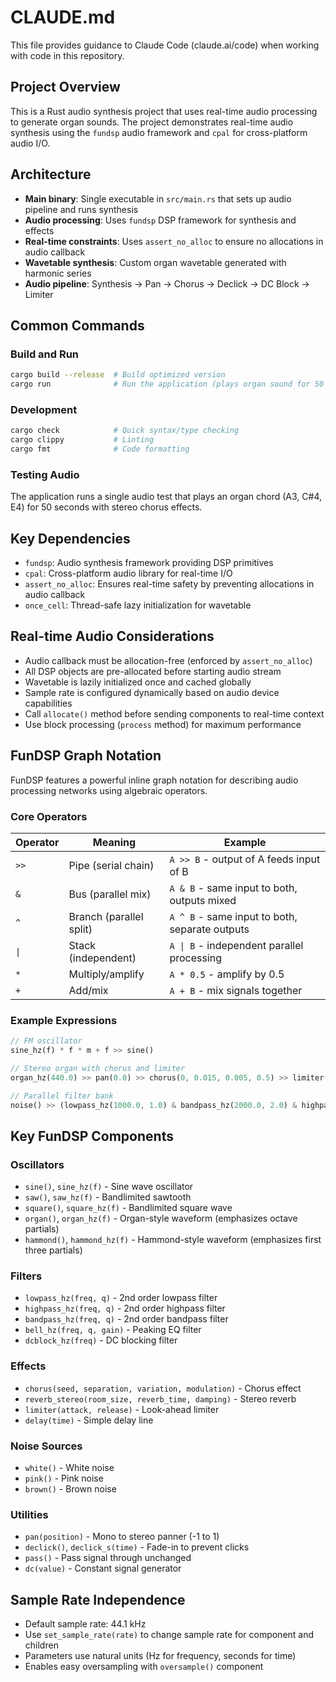 # CLAUDE.md

This file provides guidance to Claude Code (claude.ai/code) when working with code in this repository.

## Project Overview

This is a Rust audio synthesis project that uses real-time audio processing to generate organ sounds. The project demonstrates real-time audio synthesis using the `fundsp` audio framework and `cpal` for cross-platform audio I/O.

## Architecture

- **Main binary**: Single executable in `src/main.rs` that sets up audio pipeline and runs synthesis
- **Audio processing**: Uses `fundsp` DSP framework for synthesis and effects
- **Real-time constraints**: Uses `assert_no_alloc` to ensure no allocations in audio callback
- **Wavetable synthesis**: Custom organ wavetable generated with harmonic series
- **Audio pipeline**: Synthesis → Pan → Chorus → Declick → DC Block → Limiter

## Common Commands

### Build and Run
```bash
cargo build --release  # Build optimized version
cargo run              # Run the application (plays organ sound for 50 seconds)
```

### Development
```bash
cargo check            # Quick syntax/type checking
cargo clippy           # Linting
cargo fmt              # Code formatting
```

### Testing Audio
The application runs a single audio test that plays an organ chord (A3, C#4, E4) for 50 seconds with stereo chorus effects.

## Key Dependencies

- `fundsp`: Audio synthesis framework providing DSP primitives
- `cpal`: Cross-platform audio library for real-time I/O
- `assert_no_alloc`: Ensures real-time safety by preventing allocations in audio callback
- `once_cell`: Thread-safe lazy initialization for wavetable

## Real-time Audio Considerations

- Audio callback must be allocation-free (enforced by `assert_no_alloc`)
- All DSP objects are pre-allocated before starting audio stream
- Wavetable is lazily initialized once and cached globally
- Sample rate is configured dynamically based on audio device capabilities
- Call `allocate()` method before sending components to real-time context
- Use block processing (`process` method) for maximum performance

## FunDSP Graph Notation

FunDSP features a powerful inline graph notation for describing audio processing networks using algebraic operators.

### Core Operators

| Operator | Meaning | Example |
|----------|---------|---------|
| `>>` | Pipe (serial chain) | `A >> B` - output of A feeds input of B |
| `&` | Bus (parallel mix) | `A & B` - same input to both, outputs mixed |
| `^` | Branch (parallel split) | `A ^ B` - same input to both, separate outputs |
| `\|` | Stack (independent) | `A \| B` - independent parallel processing |
| `*` | Multiply/amplify | `A * 0.5` - amplify by 0.5 |
| `+` | Add/mix | `A + B` - mix signals together |

### Example Expressions

```rust
// FM oscillator
sine_hz(f) * f * m + f >> sine()

// Stereo organ with chorus and limiter
organ_hz(440.0) >> pan(0.0) >> chorus(0, 0.015, 0.005, 0.5) >> limiter(0.01, 0.1)

// Parallel filter bank
noise() >> (lowpass_hz(1000.0, 1.0) & bandpass_hz(2000.0, 2.0) & highpass_hz(4000.0, 1.0))
```

## Key FunDSP Components

### Oscillators
- `sine()`, `sine_hz(f)` - Sine wave oscillator
- `saw()`, `saw_hz(f)` - Bandlimited sawtooth
- `square()`, `square_hz(f)` - Bandlimited square wave
- `organ()`, `organ_hz(f)` - Organ-style waveform (emphasizes octave partials)
- `hammond()`, `hammond_hz(f)` - Hammond-style waveform (emphasizes first three partials)

### Filters
- `lowpass_hz(freq, q)` - 2nd order lowpass filter
- `highpass_hz(freq, q)` - 2nd order highpass filter
- `bandpass_hz(freq, q)` - 2nd order bandpass filter
- `bell_hz(freq, q, gain)` - Peaking EQ filter
- `dcblock_hz(freq)` - DC blocking filter

### Effects
- `chorus(seed, separation, variation, modulation)` - Chorus effect
- `reverb_stereo(room_size, reverb_time, damping)` - Stereo reverb
- `limiter(attack, release)` - Look-ahead limiter
- `delay(time)` - Simple delay line

### Noise Sources
- `white()` - White noise
- `pink()` - Pink noise  
- `brown()` - Brown noise

### Utilities
- `pan(position)` - Mono to stereo panner (-1 to 1)
- `declick()`, `declick_s(time)` - Fade-in to prevent clicks
- `pass()` - Pass signal through unchanged
- `dc(value)` - Constant signal generator

## Sample Rate Independence

- Default sample rate: 44.1 kHz
- Use `set_sample_rate(rate)` to change sample rate for component and children
- Parameters use natural units (Hz for frequency, seconds for time)
- Enables easy oversampling with `oversample()` component
